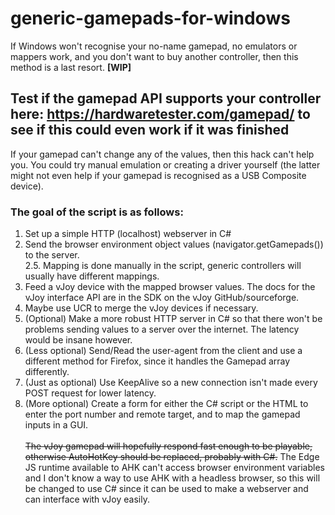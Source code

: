 # generic-gamepads-for-windows
If Windows won't recognise your no-name gamepad, no emulators or mappers work, and you don't want to buy another controller, then this method is a last resort. **[WIP]**</br>

## Test if the gamepad API supports your controller here: https://hardwaretester.com/gamepad/ to see if this could even work if it was finished

If your gamepad can't change any of the values, then this hack can't help you. You could try manual emulation or creating a driver yourself (the latter might not even help if your gamepad is recognised as a USB Composite device).
</br>
 ### The goal of the script is as follows:</br>
1. Set up a simple HTTP (localhost) webserver in C# 
2. Send the browser environment object values (navigator.getGamepads()) to the server.<br>
2.5. Mapping is done manually in the script, generic controllers will usually have different mappings.</br>
3.  Feed a vJoy device with the mapped browser values. The docs for the vJoy interface API are in the SDK on the vJoy GitHub/sourceforge.
4.  Maybe use UCR to merge the vJoy devices if necessary.
5.  (Optional) Make a more robust HTTP server in C# so that there won't be problems sending values to a server over the internet. The latency would be insane however.
6.  (Less optional) Send/Read the user-agent from the client and use a different method for Firefox, since it handles the Gamepad array differently.
7.  (Just as optional) Use KeepAlive so a new connection isn't made every POST request for lower latency.
8.  (More optional) Create a form for either the C# script or the HTML to enter the port number and remote target, and to map the gamepad inputs in a GUI.
</br></br>~~The vJoy gamepad will hopefully respond fast enough to be playable, otherwise AutoHotKey should be replaced, probably with C#.~~
The Edge JS runtime available to AHK can't access browser environment variables and I don't know a way to use AHK with a headless browser, so this will be changed to use C# since it can be used to make a webserver and can interface with vJoy easily.
